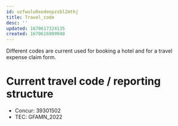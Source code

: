 ```yaml
---
id: uzfwulu0xodeopzsbl2mthj
title: Travel_code
desc: ''
updated: 1670617324135
created: 1670616909940
---
```


Different codes are current used for booking a hotel and for a travel expense claim form.

# Current travel code / reporting structure

- Concur: 39301502
- TEC: GFAMN_2022
